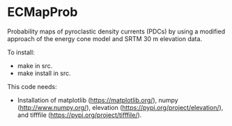 # ECMapProb
Probability maps of pyroclastic density currents (PDCs) by using a modified approach of the energy cone model and SRTM 30 m elevation data.

To install:
 - make in src.
 - make install in src.

This code needs:
 - Installation of matplotlib (https://matplotlib.org/), numpy (http://www.numpy.org/), elevation (https://pypi.org/project/elevation/), and tifffile (https://pypi.org/project/tifffile/).
